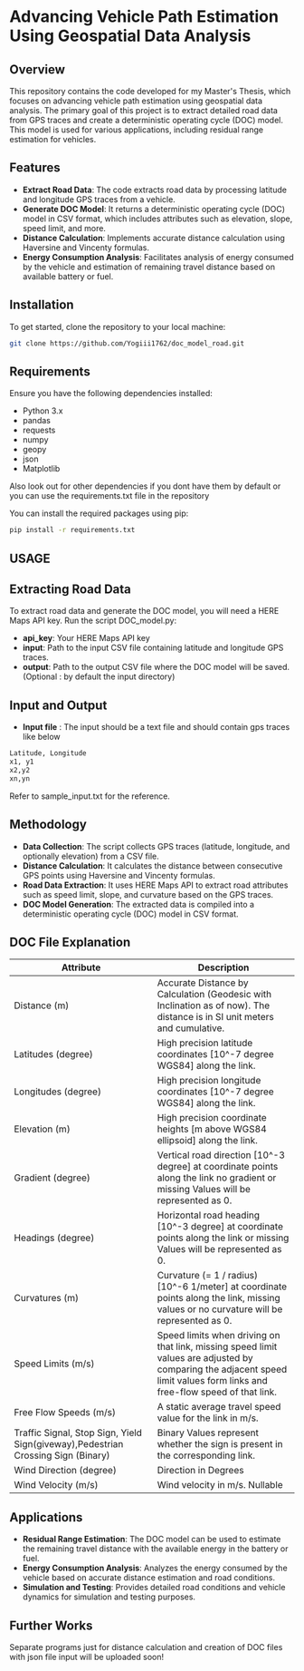 # **Advancing Vehicle Path Estimation Using Geospatial Data Analysis**

## **Overview**

This repository contains the code developed for my Master's Thesis, which focuses on advancing vehicle path estimation using geospatial data analysis. The primary goal of this project is to extract detailed road data from GPS traces and create a deterministic operating cycle (DOC) model. This model is used for various applications, including residual range estimation for vehicles.

## **Features**


- **Extract Road Data**: The code extracts road data by processing latitude and longitude GPS traces from a vehicle.
- **Generate DOC Model**: It returns a deterministic operating cycle (DOC) model in CSV format, which includes attributes such as elevation, slope, speed limit, and more.
- **Distance Calculation**: Implements accurate distance calculation using Haversine and Vincenty formulas.
- **Energy Consumption Analysis**: Facilitates analysis of energy consumed by the vehicle and estimation of remaining travel distance based on available battery or fuel.

## **Installation**

To get started, clone the repository to your local machine:

```bash
git clone https://github.com/Yogiii1762/doc_model_road.git
```
## **Requirements**

Ensure you have the following dependencies installed:

- Python 3.x
- pandas
- requests
- numpy
- geopy
- json
- Matplotlib

Also look out for other dependencies if you dont have them by default or you can use the requirements.txt file in the repository 

You can install the required packages using pip:

```bash
pip install -r requirements.txt

```

## **USAGE**
## **Extracting Road Data**
To extract road data and generate the DOC model, you will need a HERE Maps API key. Run the script DOC_model.py:
- **api_key**: Your HERE Maps API key
- **input**: Path to the input CSV file containing latitude and longitude GPS traces.
- **output**: Path to the output CSV file where the DOC model will be saved.(Optional : by default the input directory)

## **Input and Output**
- **Input file** : The input should be a text file and should contain gps traces like below

``` bash
Latitude, Longitude
x1, y1
x2,y2
xn,yn
```
Refer to sample_input.txt for the reference. 

## **Methodology**
- **Data Collection**: The script collects GPS traces (latitude, longitude, and optionally elevation) from a CSV file.
- **Distance Calculation**: It calculates the distance between consecutive GPS points using Haversine and Vincenty formulas.
- **Road Data Extraction**: It uses HERE Maps API to extract road attributes such as speed limit, slope, and curvature based on the GPS traces.
- **DOC Model Generation**: The extracted data is compiled into a deterministic operating cycle (DOC) model in CSV format.

## **DOC File Explanation**
| Attribute | Description |
| --- | --- |
| Distance (m) | Accurate Distance by Calculation (Geodesic with Inclination as of now). The distance is in SI unit meters and cumulative. |
| Latitudes (degree) | High precision latitude coordinates [10^-7 degree WGS84] along the link. |
| Longitudes (degree) | High precision longitude coordinates [10^-7 degree WGS84] along the link. |
| Elevation (m) | High precision coordinate heights [m above WGS84 ellipsoid] along the link. |
| Gradient (degree) | Vertical road direction [10^-3 degree] at coordinate points along the link no gradient or missing Values will be represented as 0. |
| Headings (degree)| Horizontal road heading [10^-3 degree] at coordinate points along the link or missing Values will be represented as 0.|
| Curvatures (m) | Curvature (= 1 / radius) [10^-6 1/meter] at coordinate points along the link, missing values or no curvature will be represented as 0. |
| Speed Limits (m/s) | Speed limits when driving on that link, missing speed limit values are adjusted by comparing the adjacent speed limit values form links and free-flow speed of that link. |
| Free Flow Speeds (m/s) | A static average travel speed value for the link in m/s. |
| Traffic Signal, Stop Sign, Yield Sign(giveway),Pedestrian Crossing Sign (Binary) | Binary Values represent whether the sign is present in the corresponding link. |
| Wind Direction (degree) | Direction in Degrees |
| Wind Velocity (m/s) | Wind velocity in m/s. Nullable |

## **Applications**
- **Residual Range Estimation**: The DOC model can be used to estimate the remaining travel distance with the available energy in the battery or fuel.
- **Energy Consumption Analysis**: Analyzes the energy consumed by the vehicle based on accurate distance estimation and road conditions.
- **Simulation and Testing**: Provides detailed road conditions and vehicle dynamics for simulation and testing purposes.

## **Further Works**
Separate programs just for distance calculation and creation of DOC files with json file input will be uploaded soon! 
